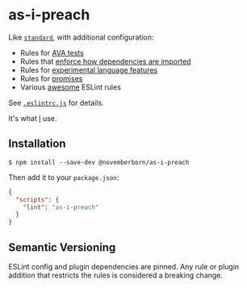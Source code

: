 # as-i-preach

Like [`standard`](https://github.com/feross/standard), with additional
configuration:

* Rules for [AVA
tests](https://github.com/sindresorhus/eslint-plugin-ava)
* Rules that [enforce how dependencies are
imported](https://github.com/benmosher/eslint-plugin-import)
* Rules for [experimental language
features](https://github.com/babel/eslint-plugin-babel)
* Rules for [promises](https://github.com/xjamundx/eslint-plugin-promise)
* Various [awesome](https://github.com/sindresorhus/eslint-plugin-unicorn)
ESLint rules

See [`.eslintrc.js`](.eslintrc.js) for details.

It's what [I](https://novemberborn.net/) use.

## Installation

```console
$ npm install --save-dev @novemberborn/as-i-preach
```

Then add it to your `package.json`:

```json
{
  "scripts": {
    "lint": "as-i-preach"
  }
}
```

## Semantic Versioning

ESLint config and plugin dependencies are pinned. Any rule or plugin addition
that restricts the rules is considered a breaking change.
